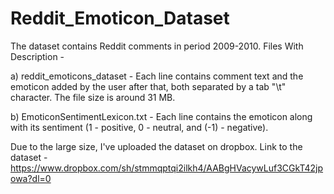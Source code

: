 # Reddit_Emoticon_Dataset
The dataset contains Reddit comments in period 2009-2010.
Files With Description - 

a) reddit_emoticons_dataset - Each line contains comment text and the emoticon added by the user after that, both separated by a tab "\t" character. The file size is around 31 MB.

b) EmoticonSentimentLexicon.txt - Each line contains the emoticon along with its sentiment (1 - positive, 0 - neutral, and (-1) - negative). 

Due to the large size, I've uploaded the dataset on dropbox. 
Link to the dataset - https://www.dropbox.com/sh/stmmqptqi2ilkh4/AABgHVacywLuf3CGkT42jpowa?dl=0

